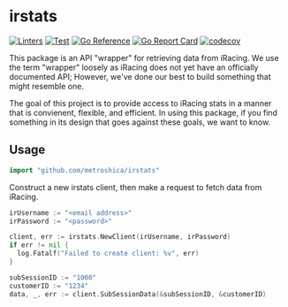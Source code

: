 # irstats

[![Linters](https://github.com/SkippyZA/irstats/actions/workflows/lint.yml/badge.svg?branch=master)](https://github.com/SkippyZA/irstats/actions/workflows/lint.yml)
[![Test](https://github.com/SkippyZA/irstats/actions/workflows/test.yml/badge.svg)](https://github.com/SkippyZA/irstats/actions/workflows/test.yml)
[![Go Reference](https://pkg.go.dev/badge/github.com/metroshica/irstats.svg)](https://pkg.go.dev/github.com/metroshica/irstats)
[![Go Report Card](https://goreportcard.com/badge/github.com/metroshica/irstats)](https://goreportcard.com/report/github.com/metroshica/irstats)
[![codecov](https://codecov.io/gh/SkippyZA/irstats/branch/master/graph/badge.svg?token=8S1FT6QP50)](https://codecov.io/gh/SkippyZA/irstats)

This package is an API "wrapper" for retrieving data from iRacing. We use the term "wrapper" loosely as iRacing does not yet have an officially documented API; However, we've done our best to build something that might resemble one.

The goal of this project is to provide access to iRacing stats in a manner that is convienent, flexible, and efficient. In using this package, if you find something in its design that goes against these goals, we want to know.

## Usage

```go
import "github.com/metroshica/irstats"
```

Construct a new irstats client, then make a request to fetch data from iRacing.
```go
irUsername := "<email address>"
irPassword := "<password>"

client, err := irstats.NewClient(irUsername, irPassword)
if err != nil {
  log.Fatalf("Failed to create client: %v", err)
}

subSessionID := "1000"
customerID := "1234"
data, _, err := client.SubSessionData(&subSessionID, &customerID)
```

